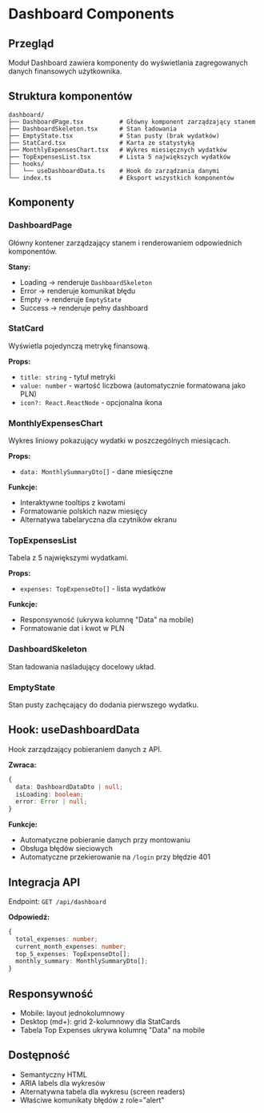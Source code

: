 # Dashboard Components

## Przegląd

Moduł Dashboard zawiera komponenty do wyświetlania zagregowanych danych finansowych użytkownika.

## Struktura komponentów

```
dashboard/
├── DashboardPage.tsx          # Główny komponent zarządzający stanem
├── DashboardSkeleton.tsx      # Stan ładowania
├── EmptyState.tsx             # Stan pusty (brak wydatków)
├── StatCard.tsx               # Karta ze statystyką
├── MonthlyExpensesChart.tsx   # Wykres miesięcznych wydatków
├── TopExpensesList.tsx        # Lista 5 największych wydatków
├── hooks/
│   └── useDashboardData.ts    # Hook do zarządzania danymi
└── index.ts                   # Eksport wszystkich komponentów
```

## Komponenty

### DashboardPage
Główny kontener zarządzający stanem i renderowaniem odpowiednich komponentów.

**Stany:**
- Loading → renderuje `DashboardSkeleton`
- Error → renderuje komunikat błędu
- Empty → renderuje `EmptyState`
- Success → renderuje pełny dashboard

### StatCard
Wyświetla pojedynczą metrykę finansową.

**Props:**
- `title: string` - tytuł metryki
- `value: number` - wartość liczbowa (automatycznie formatowana jako PLN)
- `icon?: React.ReactNode` - opcjonalna ikona

### MonthlyExpensesChart
Wykres liniowy pokazujący wydatki w poszczególnych miesiącach.

**Props:**
- `data: MonthlySummaryDto[]` - dane miesięczne

**Funkcje:**
- Interaktywne tooltips z kwotami
- Formatowanie polskich nazw miesięcy
- Alternatywa tabelaryczna dla czytników ekranu

### TopExpensesList
Tabela z 5 największymi wydatkami.

**Props:**
- `expenses: TopExpenseDto[]` - lista wydatków

**Funkcje:**
- Responsywność (ukrywa kolumnę "Data" na mobile)
- Formatowanie dat i kwot w PLN

### DashboardSkeleton
Stan ładowania naśladujący docelowy układ.

### EmptyState
Stan pusty zachęcający do dodania pierwszego wydatku.

## Hook: useDashboardData

Hook zarządzający pobieraniem danych z API.

**Zwraca:**
```typescript
{
  data: DashboardDataDto | null;
  isLoading: boolean;
  error: Error | null;
}
```

**Funkcje:**
- Automatyczne pobieranie danych przy montowaniu
- Obsługa błędów sieciowych
- Automatyczne przekierowanie na `/login` przy błędzie 401

## Integracja API

Endpoint: `GET /api/dashboard`

**Odpowiedź:**
```typescript
{
  total_expenses: number;
  current_month_expenses: number;
  top_5_expenses: TopExpenseDto[];
  monthly_summary: MonthlySummaryDto[];
}
```

## Responsywność

- Mobile: layout jednokolumnowy
- Desktop (md+): grid 2-kolumnowy dla StatCards
- Tabela Top Expenses ukrywa kolumnę "Data" na mobile

## Dostępność

- Semantyczny HTML
- ARIA labels dla wykresów
- Alternatywna tabela dla wykresu (screen readers)
- Właściwe komunikaty błędów z role="alert"

